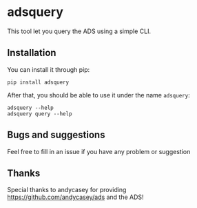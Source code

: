 # adsquery

This tool let you query the ADS using a simple CLI.

## Installation
You can install it through pip:
```
pip install adsquery
```

After that, you should be able to use it under the name `adsquery`:
```
adsquery --help
adsquery query --help
```

## Bugs and suggestions
Feel free to fill in an issue if you have any problem or suggestion

## Thanks
Special thanks to andycasey for providing https://github.com/andycasey/ads and the ADS!

